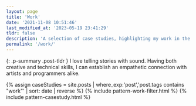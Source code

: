```yaml
---
layout: page
title: 'Work'
date: '2021-11-08 10:51:46'
last_modified_at: '2023-05-19 23:41:29'
tldr: false
description: 'A selection of case studies, highlighting my work in the audio industry, spanning three decades.'
permalink: '/work/'
---
```

{: .p-summary .post-tldr }
I love telling stories with sound. Having both creative and technical skills, I can establish an empathetic connection with artists and programmers alike.

{% assign caseStudies = site.posts | where_exp:'post','post.tags contains "work"' | sort: date | reverse %}
{% include pattern-work-filter.html %}
{% include pattern-casestudy.html %}